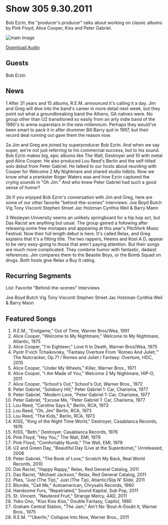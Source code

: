 # Show 305 9.30.2011
Bob Ezrin, the "producer's producer" talks about working on classic albums by Pink Floyd, Alice Cooper, Kiss and Peter Gabriel. 

![main image](http://www.soundopinions.org/images/2011/bobezrin.jpg)

[Download Audio](http://audio.soundopinions.org/streams/2011/09/so_20110930.m3u)

## Guests
Bob Erzin

## News
1 After 31 years and 15 albums, R.E.M. announced it's calling it a day. Jim and Greg will dive into the band's career in more detail next week, but they point out what a groundbreaking band the Athens, GA natives were. No group other than U2 transitioned so easily from an arty indie band of the 1980's to arena superstars in the new millennium. Perhaps they would've been smart to pack it in after drummer Bill Barry quit in 1997, but their record deal running out gave them the reason now.

2a Jim and Greg are joined by superproducer Bob Ezrin. And when we say super, we're not just referring to his commercial success, but to his sound. Bob Ezrin makes big, epic albums like The Wall, Destroyer and 10 with metal god Alice Cooper. He also produced Lou Reed's Berlin and the self-titled solo debut from Peter Gabriel. He talked to our hosts about reuniting with Cooper for Welcome 2 My Nightmare and shared studio tidbits. Now we know what a prankster Roger Waters was and how Ezrin captured the crying sounds in "Oh Jim." And who knew Peter Gabriel had such a good sense of humor?

2b If you enjoyed Bob Ezrin's conversation with Jim and Greg, here are some of our other favorite "behind-the-scenes" interviews:
Joe Boyd
Butch Vig
Tony Visconti
Stephen Street
Jac Holzman
Cynthia Weil & Barry Mann

3 Wesleyan University seems an unlikely springboard for a hip hop act, but Das Racist are anything but usual. The group gained a following after releasing some free mixtapes and appearing at this year's Pitchfork Music Festival. Now their full length debut is here. It's called Relax, and Greg explains that it's a fitting title. The two rappers, Heems and Kool A.D, appear to be very easy-going to those that aren't paying attention. But their songs are much more complicated. They combine humor with fantastic, dadaist references. Jim compares them to the Beastie Boys, or the Bomb Squad on drugs. Both hosts give Relax a Buy It rating.

## Recurring Segments
List: Favorite "Behind-the-scenes" Interviews

Joe Boyd
Butch Vig
Tony Visconti
Stephen Street
Jac Holzman
Cynthia Weil & Barry Mann

## Featured Songs
1. R.E.M., "Endgame," Out of Time, Warner Bros/Wea, 1991
2. Alice Cooper, "Welcome to My Nightmare," Welcome to My Nightmare, Atlantic, 1975
3. Alice Cooper, "I'm Eighteen," Love It to Death, Warner Bros/Wea, 1975
4. Pyotr Il'vich Tchaikovsky, "Fantasy Overture From 'Romeo And Juliet,'" The Nutcracker, Op.71 / Romeo and Juliet / Fantasy: Overture, HDC, 2010 
5. Alice Cooper, "Under My Wheels," Killer, Warner Bros., 1971
6. Alice Cooper, "I Am Made of You," Welcome 2 My Nightmare, HIP-O, 2011
7. Alice Cooper, "School's Out," School's Out, Warner Bros., 1972
8. Peter Gabriel, "Solsbury Hill," Peter Gabriel 1: Car, Charisma, 1977
9. Peter Gabriel, "Modern Love, "Peter Gabriel 1: Car, Charisma, 1977
10. Peter Gabriel, "Excuse Me, "Peter Gabriel 1: Car, Charisma, 1977
11. Lou Reed, "Caroline Says II," Berlin, RCA, 1973
12. Lou Reed, "Oh, Jim" Berlin, RCA, 1973
13. Lou Reed, "The Kids," Berlin, RCA, 1973
14. KISS, "King of the Night Time World," Destroyer, Casablanca Records, 1976
15. KISS, "Beth," Destroyer, Casablanca Records, 1976
16. Pink Floyd, "Hey You," The Wall, EMI, 1979
17. Pink Floyd, "Comfortably Numb," The Wall, EMI, 1979
18. U2 and Green Day, "Beautiful Day (Live at the Superdome)," Unreleased, 2006
19. Peter Gabriel, "The Book of Love," Scratch My Back, Real World Records, 2010
20. Das Racist, "Happy Rappy," Relax, Red General Catalog, 2011
21. Das Racist, "Michael Jackson," Relax, Red General Catalog, 2011
22. Plies, "Just (The Tip)," Just (The Tip), Atlantic/Slip N' Slide, 2011
23. Blondie, "Call Me," Autoamerican, Chrysalis Records, 1980
24. Handsome Furs, "Repatriated," Sound Kapital, Sub Pop, 2011
25. St. Vincent, "Neutered Fruit," Strange Mercy, 4AD, 2011
26. Yoko Ono, "Kiss Kiss Kiss," Double Fantasy, Capitol, 1980
27. Graham Central Station, "The Jam," Ain't No 'Bout-A-Doubt It, Warner Bros., 1975
28. R.E.M. ""Uberlin," Collapse Into Now, Warner Bros., 2011
